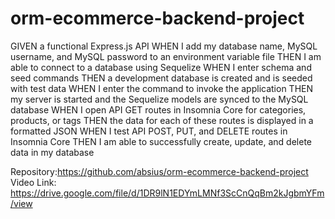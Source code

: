 # orm-ecommerce-backend-project

GIVEN a functional Express.js API
WHEN I add my database name, MySQL username, and MySQL password to an environment variable file
THEN I am able to connect to a database using Sequelize
WHEN I enter schema and seed commands
THEN a development database is created and is seeded with test data
WHEN I enter the command to invoke the application
THEN my server is started and the Sequelize models are synced to the MySQL database
WHEN I open API GET routes in Insomnia Core for categories, products, or tags
THEN the data for each of these routes is displayed in a formatted JSON
WHEN I test API POST, PUT, and DELETE routes in Insomnia Core
THEN I am able to successfully create, update, and delete data in my database

Repository:https://github.com/absius/orm-ecommerce-backend-project
Video Link: https://drive.google.com/file/d/1DR9lN1EDYmLMNf3ScCnQqBm2kJgbmYFm/view